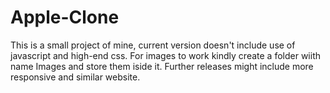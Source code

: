 # Apple-Clone
This is a small project of mine, current version doesn't include use of javascript and high-end css.
For images to work kindly create a folder wiith name Images and store them iside it.
Further releases might include more responsive and similar website.
